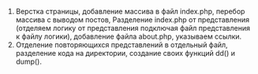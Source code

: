 1. Верстка страницы, добавление массива в файл index.php, перебор массива с выводом постов, 
Разделение index.php от представления (отделяем логику от представления подключая файл представления к файлу логики),
добавление файла about.php, указываем ссылки.
2. Отделение повторяющихся представлений в отдельный файл,
разделение кода на директории,
создание своих функций dd() и dump().
